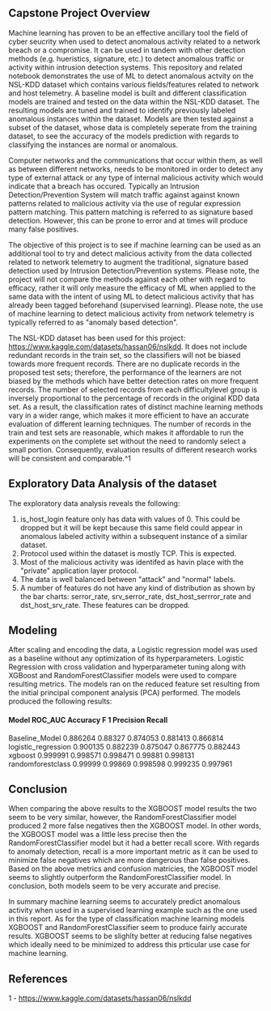 ## Capstone Project Overview

Machine learning has proven to be an effective ancillary tool the field of cyber seucrity when used to detect anomalous activity related to a network breach or a compromise.  It can be used in tandem with other detection methods (e.g. hueristics, signature, etc.) to detect anomalous traffic or activity within intrusion detection systems.  This repository and related notebook demonstrates the use of ML to detect anomalous actvity on the NSL-KDD dataset which contains various fields/features related to network and host telemetry.  A baseline model is built and different classification models are trained and tested on the data within the NSL-KDD dataset.  The resulting models are tuned and trained to identify previously labeled anomalous instances within the dataset.  Models are then tested against a subset of the dataset, whose data is completely seperate from the training dataset, to see the accuracy of the models prediction with regards to classifying the instances are normal or anomalous.

Computer networks and the communications that occur within them, as well as between different networks, needs to be monitored in order to detect any type of external attack or any type of internal malicious activity which would indicate that a breach has occured.  Typically an Intrusion Detection/Prevention System will match traffic against against known patterns related to malicious activity via the use of regular expression pattern matching.  This pattern matching is referred to as signature based detection.  However, this can be prone to error and at times will produce many false positives.

The objective of this project is to see if machine learning can be used as an additional tool to try and detect malicious activity from the data collected related to network telemetry to augment the traditional, signature based detection used by Intrusion Detection/Prevention systems.  Please note, the project will not compare the methods against each other with regard to efficacy, rather it will only measure the efficacy of ML when applied to the same data with the intent of using ML to detect malicious activity that has already been tagged beforehand (supervised learning).  Please note, the use of machine learning to detect malicious activity from network telemetry is typically referred to as "anomaly based detection".

The NSL-KDD dataset has been used for this project: https://www.kaggle.com/datasets/hassan06/nslkdd.  It does not include redundant records in the train set, so the classifiers will not be biased towards more frequent records.  There are no duplicate records in the proposed test sets; therefore, the performance of the learners are not biased by the methods which have better detection rates on more frequent records.  The number of selected records from each difficultylevel group is inversely proportional to the percentage of records in the original KDD data set. As a result, the classification rates of distinct machine learning methods vary in a wider range, which makes it more efficient to have an accurate evaluation of different learning techniques.  The number of records in the train and test sets are reasonable, which makes it affordable to run the experiments on the complete set without the need to randomly select a small portion. Consequently, evaluation results of different research works will be consistent and comparable.^1

## Exploratory Data Analysis of the dataset

The exploratory data analysis reveals the following:
  1) is_host_login feature only has data with values of 0.  This could be dropped but it will be kept because this same field could appear in anomalous labeled activity within a subsequent instance of a similar dataset.
  2) Protocol used within the dataset is mostly TCP.  This is expected.
  3) Most of the malicious activity was identifed as havin place with the "private" application layer protocol.
  4) The data is well balanced between "attack" and "normal" labels.
  5) A number of features do not have any kind of distribution as shown by the bar charts: serror_rate, srv_serror_rate, dst_host_serrror_rate and dst_host_srv_rate.  These features can be dropped.

 ## Modeling

 After scaling and encoding the data, a Logistic regression model was used as a baseline without any optimization of its hyperparameters.  Logistic Regression with cross validation and hyperparameter tuning along with XGBoost and RandomForestClassifier models were used to compare resulting metrics.  The models ran on the reduced feature set resulting from the initial principal component analysis (PCA) performed.  The models produced the following results:

#### 	 Model  		  ROC_AUC    Accuracy  F 1       Precision   Recall <br>
Baseline_Model      0.886264   0.88327   0.874053  0.881413    0.866814 <br>
logistic_regression 0.900135   0.882239  0.875047  0.867775    0.882443 <br>
xgboost             0.999991   0.998571  0.998471  0.99881     0.998131 <br>
randomforestclass   0.99999    0.99869   0.998598  0.999235    0.997961 <br>

## Conclusion

When comparing the above results to the XGBOOST model results the two seem to be very similar, however, the RandomForestClassifier model produced 2 more false negatives then the XGBOOST model. In other words, the XGBOOST model was a little less precise then the RandomForestClassifier model but it had a better recall score. With regards to anomaly detection, recall is a more important metric as it can be used to minimize false negatives which are more dangerous than false positives. Based on the above metrics and confusion matricies, the XGBOOST model seems to slightly outperform the RandomForestClassifier model. In conclusion, both models seem to be very accurate and precise.

In summary machine learning seems to accurately predict anomalous activity when used in a supervised learning example such as the one used in this report. As for the type of classification machine learning models XGBOOST and RandomForestClassifier seem to produce fairly accurate results. XGBOOST seems to be slighlty better at reducing false negatives which ideally need to be minimized to address this prticular use case for machine learning.


## References
1 - https://www.kaggle.com/datasets/hassan06/nslkdd
